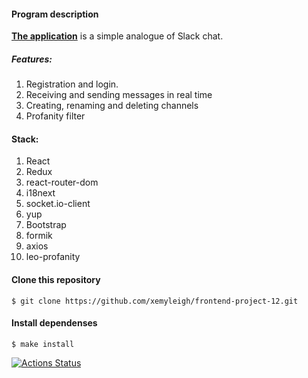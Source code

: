 #### Program description

[**The application**](https://safe-caverns-56245.herokuapp.com/login) is a simple analogue of Slack chat.
##### Features:
  1. Registration and login.
  2. Receiving and sending messages in real time
  3. Creating, renaming and deleting channels 
  4. Profanity filter

#### Stack:
  1. React
  2. Redux
  3. react-router-dom
  4. i18next
  5. socket.io-client
  6. yup
  7. Bootstrap
  8. formik
  9. axios
  10. leo-profanity 

#### Clone this repository

````
$ git clone https://github.com/xemyleigh/frontend-project-12.git
````
#### Install dependenses 

````
$ make install
````


[![Actions Status](https://github.com/xemyleigh/frontend-project-12/workflows/hexlet-check/badge.svg)](https://github.com/xemyleigh/frontend-project-12/actions)
